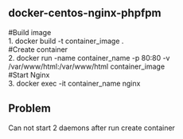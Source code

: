 <h2>docker-centos-nginx-phpfpm</h2>
<p>
#Build image <br> 
1. docker build -t container_image .<br>
#Create container<br>
2. docker run -name container_name -p 80:80 -v /var/www/html:/var/www/html container_image <br>
#Start Nginx <br>
3. docker exec -it container_name nginx </p>

<h2>Problem</h2>
<p>Can not start 2 daemons after run create container</p>
